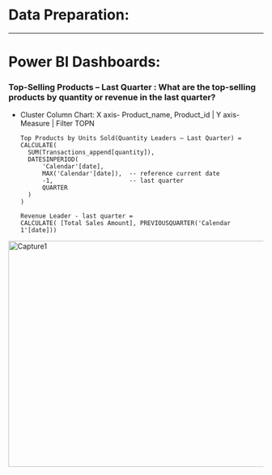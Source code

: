# Data Preparation:
--------------------------------------------------

# Power BI Dashboards:

### Top-Selling Products – Last Quarter : What are the top-selling products by quantity or revenue in the last quarter?
- Cluster Column Chart: X axis- Product_name, Product_id | Y axis- Measure | Filter TOPN
  ```
  Top Products by Units Sold(Quantity Leaders – Last Quarter) =
  CALCULATE(
    SUM(Transactions_append[quantity]),
    DATESINPERIOD(
        'Calendar'[date],
        MAX('Calendar'[date]),  -- reference current date
        -1,                     -- last quarter
        QUARTER
    )
  )
  
  ```
  
  ```
  Revenue Leader - last quarter = 
  CALCULATE( [Total Sales Amount], PREVIOUSQUARTER('Calendar 1'[date]))
  ```
<img width="1243" height="447" alt="Capture1" src="https://github.com/user-attachments/assets/594550a3-467e-4dcf-aa39-5f9272a3e95f" />
